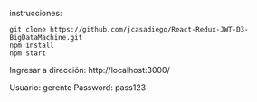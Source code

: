 instrucciones:

```
git clone https://github.com/jcasadiego/React-Redux-JWT-D3-BigDataMachine.git
npm install
npm start

```

Ingresar a dirección: http://localhost:3000/

Usuario: gerente
Password: pass123